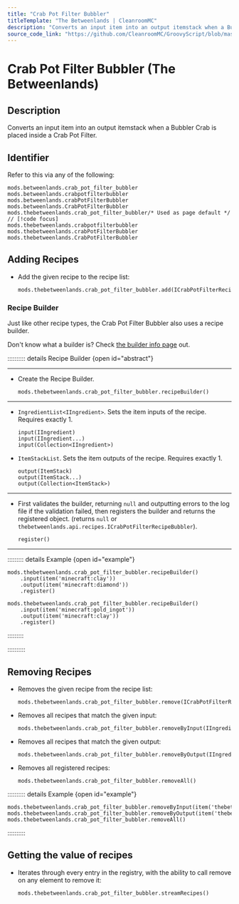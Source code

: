 ```yaml
---
title: "Crab Pot Filter Bubbler"
titleTemplate: "The Betweenlands | CleanroomMC"
description: "Converts an input item into an output itemstack when a Bubbler Crab is placed inside a Crab Pot Filter."
source_code_link: "https://github.com/CleanroomMC/GroovyScript/blob/master/src/main/java/com/cleanroommc/groovyscript/compat/mods/betweenlands/CrabPotFilterBubbler.java"
---
```


# Crab Pot Filter Bubbler (The Betweenlands)

## Description

Converts an input item into an output itemstack when a Bubbler Crab is placed inside a Crab Pot Filter.

## Identifier

Refer to this via any of the following:

```groovy:no-line-numbers {5}
mods.betweenlands.crab_pot_filter_bubbler
mods.betweenlands.crabpotfilterbubbler
mods.betweenlands.crabPotFilterBubbler
mods.betweenlands.CrabPotFilterBubbler
mods.thebetweenlands.crab_pot_filter_bubbler/* Used as page default */ // [!code focus]
mods.thebetweenlands.crabpotfilterbubbler
mods.thebetweenlands.crabPotFilterBubbler
mods.thebetweenlands.CrabPotFilterBubbler
```


## Adding Recipes

- Add the given recipe to the recipe list:

    ```groovy:no-line-numbers
    mods.thebetweenlands.crab_pot_filter_bubbler.add(ICrabPotFilterRecipeBubbler)
    ```


### Recipe Builder

Just like other recipe types, the Crab Pot Filter Bubbler also uses a recipe builder.

Don't know what a builder is? Check [the builder info page](../../getting_started/builder.md) out.

:::::::::: details Recipe Builder {open id="abstract"}

---

- Create the Recipe Builder.

    ```groovy:no-line-numbers
    mods.thebetweenlands.crab_pot_filter_bubbler.recipeBuilder()
    ```

---

- `IngredientList<IIngredient>`. Sets the item inputs of the recipe. Requires exactly 1.

    ```groovy:no-line-numbers
    input(IIngredient)
    input(IIngredient...)
    input(Collection<IIngredient>)
    ```

- `ItemStackList`. Sets the item outputs of the recipe. Requires exactly 1.

    ```groovy:no-line-numbers
    output(ItemStack)
    output(ItemStack...)
    output(Collection<ItemStack>)
    ```

---

- First validates the builder, returning `null` and outputting errors to the log file if the validation failed, then registers the builder and returns the registered object. (returns `null` or `thebetweenlands.api.recipes.ICrabPotFilterRecipeBubbler`).

    ```groovy:no-line-numbers
    register()
    ```

---

::::::::: details Example {open id="example"}
```groovy:no-line-numbers
mods.thebetweenlands.crab_pot_filter_bubbler.recipeBuilder()
    .input(item('minecraft:clay'))
    .output(item('minecraft:diamond'))
    .register()

mods.thebetweenlands.crab_pot_filter_bubbler.recipeBuilder()
    .input(item('minecraft:gold_ingot'))
    .output(item('minecraft:clay'))
    .register()
```

:::::::::

::::::::::

## Removing Recipes

- Removes the given recipe from the recipe list:

    ```groovy:no-line-numbers
    mods.thebetweenlands.crab_pot_filter_bubbler.remove(ICrabPotFilterRecipeBubbler)
    ```

- Removes all recipes that match the given input:

    ```groovy:no-line-numbers
    mods.thebetweenlands.crab_pot_filter_bubbler.removeByInput(IIngredient)
    ```

- Removes all recipes that match the given output:

    ```groovy:no-line-numbers
    mods.thebetweenlands.crab_pot_filter_bubbler.removeByOutput(IIngredient)
    ```

- Removes all registered recipes:

    ```groovy:no-line-numbers
    mods.thebetweenlands.crab_pot_filter_bubbler.removeAll()
    ```

:::::::::: details Example {open id="example"}
```groovy:no-line-numbers
mods.thebetweenlands.crab_pot_filter_bubbler.removeByInput(item('thebetweenlands:silt'))
mods.thebetweenlands.crab_pot_filter_bubbler.removeByOutput(item('thebetweenlands:swamp_dirt'))
mods.thebetweenlands.crab_pot_filter_bubbler.removeAll()
```

::::::::::

## Getting the value of recipes

- Iterates through every entry in the registry, with the ability to call remove on any element to remove it:

    ```groovy:no-line-numbers
    mods.thebetweenlands.crab_pot_filter_bubbler.streamRecipes()
    ```
